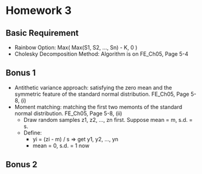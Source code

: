 Homework 3
===

Basic Requirement
---
- Rainbow Option: Max( Max(S1, S2, ..., Sn) - K, 0 )
- Cholesky Decomposition Method: Algorithm is on FE_Ch05, Page 5-4


Bonus 1
---
- Antithetic variance approach: satisfying the zero mean and the symmetric feature of the standard normal distribution. FE_Ch05, Page 5-8, (i)
- Moment matching: matching the first two memonts of the standard normal distribution. FE_Ch05, Page 5-8, (ii)
    - Draw random samples z1, z2, ..., zn first. Suppose mean = m, s.d. = s.
    - Define: 
        - yi = (zi - m) / s => get y1, y2, ..., yn
        - mean = 0, s.d. = 1 now

Bonus 2
---



